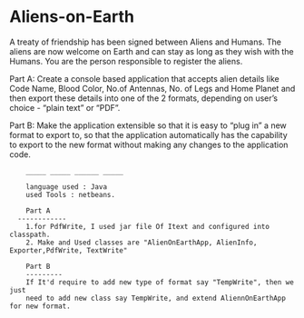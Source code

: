 # Aliens-on-Earth


A treaty of friendship has been signed between Aliens and Humans. The aliens are now welcome on Earth and can stay as long as they wish with the Humans. You are the person responsible to register the aliens.

Part A: 
Create a console based application that accepts alien details like Code Name, Blood Color, No.of Antennas, No. of Legs and Home Planet and then export these details into one of the 2 formats, depending on user’s choice - “plain text” or “PDF”.

Part B: 
Make the application extensible so that it is easy to “plug in” a new format to export to, so that  the application automatically has the capability to export to the new format without making any changes to the application code.


        _____ _____ ______ _____
        
        language used : Java
        used Tools : netbeans.
        
        Part A
      ------------  
        1.for PdfWrite, I used jar file Of Itext and configured into classpath.
        2. Make and Used classes are "AlienOnEarthApp, AlienInfo, Exporter,PdfWrite, TextWrite"
        
        Part B
        ---------
        If It'd require to add new type of format say "TempWrite", then we just 
        need to add new class say TempWrite, and extend AliennOnEarthApp for new format.
